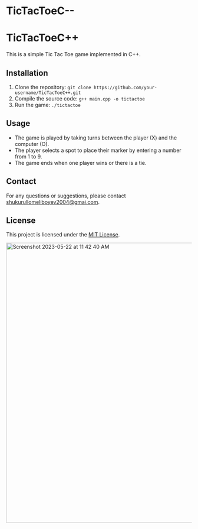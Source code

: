 # TicTacToeC--
# TicTacToeC++

This is a simple Tic Tac Toe game implemented in C++.

## Installation

1. Clone the repository: `git clone https://github.com/your-username/TicTacToeC++.git`
2. Compile the source code: `g++ main.cpp -o tictactoe`
3. Run the game: `./tictactoe`

## Usage

- The game is played by taking turns between the player (X) and the computer (O).
- The player selects a spot to place their marker by entering a number from 1 to 9.
- The game ends when one player wins or there is a tie.

## Contact

For any questions or suggestions, please contact [shukurullomeliboyev2004@gmai.com](shukurullomeliboyev2004@gmai.com.com).

## License

This project is licensed under the [MIT License](LICENSE).

<img width="758" alt="Screenshot 2023-05-22 at 11 42 40 AM" src="https://github.com/shukurullo2004/TicTacToeC--/assets/113255469/a8663467-9b9d-4864-8ec9-4103b28c2bec">
